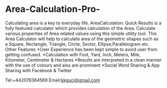 # Area-Calculation-Pro-

Calculating area is a key to everyday life. AreaCalculation: Quick Results is a fully featured calculator which provides calculation of the Area. Calculate various properties of Area related values using this simple utility tool.
This Area Calculator will help to calculate area of the geometric shapes such as a Square, Rectangle, Triangle, Circle, Sector, Ellipse,Parallelogram etc.
Other Features
*User Experience has been kept simple to avoid user from getting confused.
*Calculation with Foot, Yard, Inch, Meters, Mile, Kilometer, Centimeter &
    Hectares
*Results are interpreted in a clean manner with the use of colours and also
    are prominent
*Social Word Sharing & App Sharing with Facebook & Twitter

Tel:+442076364569
Email:kkguci@gmail.com
